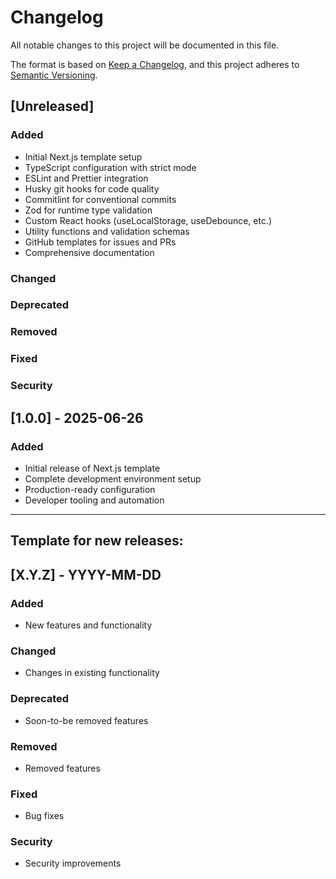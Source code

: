 # Changelog

All notable changes to this project will be documented in this file.

The format is based on [Keep a Changelog](https://keepachangelog.com/en/1.0.0/),
and this project adheres to [Semantic Versioning](https://semver.org/spec/v2.0.0.html).

## [Unreleased]

### Added

- Initial Next.js template setup
- TypeScript configuration with strict mode
- ESLint and Prettier integration
- Husky git hooks for code quality
- Commitlint for conventional commits
- Zod for runtime type validation
- Custom React hooks (useLocalStorage, useDebounce, etc.)
- Utility functions and validation schemas
- GitHub templates for issues and PRs
- Comprehensive documentation

### Changed

### Deprecated

### Removed

### Fixed

### Security

## [1.0.0] - 2025-06-26

### Added

- Initial release of Next.js template
- Complete development environment setup
- Production-ready configuration
- Developer tooling and automation

---

## Template for new releases:

## [X.Y.Z] - YYYY-MM-DD

### Added

- New features and functionality

### Changed

- Changes in existing functionality

### Deprecated

- Soon-to-be removed features

### Removed

- Removed features

### Fixed

- Bug fixes

### Security

- Security improvements
